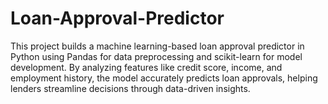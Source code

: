 # Loan-Approval-Predictor
This project builds a machine learning-based loan approval predictor in Python using Pandas for data preprocessing and scikit-learn for model development. By analyzing features like credit score, income, and employment history, the model accurately predicts loan approvals, helping lenders streamline decisions through data-driven insights.
